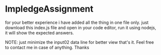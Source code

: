 # ImpledgeAssignment

for your better experience i have added all the thing in one file only.
just download this index.js file and open in your code editor, run it using nodejs, it will show the expected answers.

NOTE: just minimize the input02 data line for better view that's it.
Feel free to contact me in case of anything. 
Thanks

